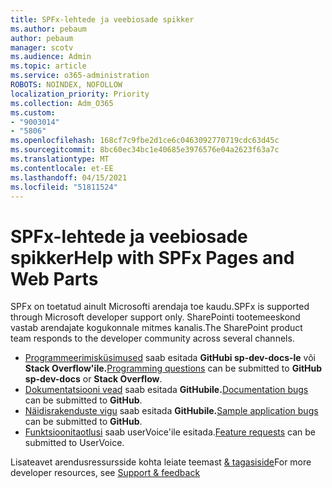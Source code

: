 ```yaml
---
title: SPFx-lehtede ja veebiosade spikker
ms.author: pebaum
author: pebaum
manager: scotv
ms.audience: Admin
ms.topic: article
ms.service: o365-administration
ROBOTS: NOINDEX, NOFOLLOW
localization_priority: Priority
ms.collection: Adm_O365
ms.custom:
- "9003014"
- "5806"
ms.openlocfilehash: 168cf7c9fbe2d1ce6c0463092770719cdc63d45c
ms.sourcegitcommit: 8bc60ec34bc1e40685e3976576e04a2623f63a7c
ms.translationtype: MT
ms.contentlocale: et-EE
ms.lasthandoff: 04/15/2021
ms.locfileid: "51811524"
---
```

# <a name="help-with-spfx-pages-and-web-parts"></a><span data-ttu-id="adb5d-102">SPFx-lehtede ja veebiosade spikker</span><span class="sxs-lookup"><span data-stu-id="adb5d-102">Help with SPFx Pages and Web Parts</span></span>

<span data-ttu-id="adb5d-103">SPFx on toetatud ainult Microsofti arendaja toe kaudu.</span><span class="sxs-lookup"><span data-stu-id="adb5d-103">SPFx is supported through Microsoft developer support only.</span></span> <span data-ttu-id="adb5d-104">SharePointi tootemeeskond vastab arendajate kogukonnale mitmes kanalis.</span><span class="sxs-lookup"><span data-stu-id="adb5d-104">The SharePoint product team responds to the developer community across several channels.</span></span>

- <span data-ttu-id="adb5d-105">[Programmeerimisküsimused](https://docs.microsoft.com/sharepoint/dev/support-feedback#programming-questions) saab esitada **GitHubi sp-dev-docs-le** või **Stack Overflow'ile.**</span><span class="sxs-lookup"><span data-stu-id="adb5d-105">[Programming questions](https://docs.microsoft.com/sharepoint/dev/support-feedback#programming-questions)  can be submitted to  **GitHub sp-dev-docs**  or  **Stack Overflow**.</span></span>
- <span data-ttu-id="adb5d-106">[Dokumentatsiooni vead](https://docs.microsoft.com/sharepoint/dev/support-feedback#documentation-bugs) saab esitada **GitHubile.**</span><span class="sxs-lookup"><span data-stu-id="adb5d-106">[Documentation bugs](https://docs.microsoft.com/sharepoint/dev/support-feedback#documentation-bugs)  can be submitted to **GitHub**.</span></span>
- <span data-ttu-id="adb5d-107">[Näidisrakenduste vigu](https://docs.microsoft.com/sharepoint/dev/support-feedback#sample-application-bugs) saab esitada **GitHubile.**</span><span class="sxs-lookup"><span data-stu-id="adb5d-107">[Sample application bugs](https://docs.microsoft.com/sharepoint/dev/support-feedback#sample-application-bugs)  can be submitted to  **GitHub**.</span></span>
- <span data-ttu-id="adb5d-108">[Funktsioonitaotlusi](https://docs.microsoft.com/sharepoint/dev/support-feedback#feature-requests)  saab userVoice'ile esitada.</span><span class="sxs-lookup"><span data-stu-id="adb5d-108">[Feature requests](https://docs.microsoft.com/sharepoint/dev/support-feedback#feature-requests)  can be submitted to UserVoice.</span></span>

<span data-ttu-id="adb5d-109">Lisateavet arendusressursside kohta leiate teemast  [& tagasiside](https://docs.microsoft.com/sharepoint/dev/support-feedback)</span><span class="sxs-lookup"><span data-stu-id="adb5d-109">For more developer resources, see  [Support & feedback](https://docs.microsoft.com/sharepoint/dev/support-feedback)</span></span>